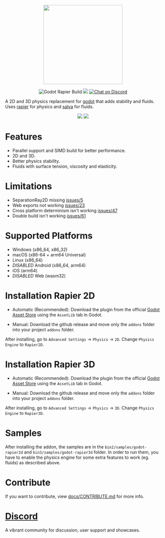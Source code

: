 <p align="center">
<img src="https://github.com/appsinacup/godot-rapier-physics/blob/main/logo.jpg?raw=true" width="256px"/>
</p>
<p align="center">
        <img src="https://github.com/appsinacup/godot-rapier-physics/actions/workflows/runner.yml/badge.svg?branch=main"
            alt="Godot Rapier Build"></a>
        <img src="https://img.shields.io/badge/Godot-4.3-%23478cbf?logo=godot-engine&logoColor=white" />
    <a href="https://discord.gg/56dMud8HYn">
        <img src="https://img.shields.io/discord/1138836561102897172?logo=discord"
            alt="Chat on Discord"></a>
</p>

A 2D and 3D physics replacement for [godot](https://github.com/godotengine/godot) that adds stability and fluids. Uses [rapier](https://github.com/dimforge/rapier) for physics and [salva](https://github.com/dimforge/salva) for fluids.

<p align="center">
<img src="docs/rapier-vid.gif"/>
<img src="docs/fluid_shader.gif"/>
</p>

# Features

- Parallel support and SIMD build for better performance.
- 2D and 3D.
- Better physics stability.
- Fluids with surface tension, viscosity and elasticity.

# Limitations

- SeparationRay2D missing [issues/5](https://github.com/appsinacup/godot-rapier-physics/issues/5)
- Web exports not working [issues/23](https://github.com/appsinacup/godot-rapier-physics/issues/23)
- Cross platform determinism isn't working [issues/47](https://github.com/appsinacup/godot-rapier-physics/issues/47)
- Double build isn't working [issues/61](https://github.com/appsinacup/godot-rapier-physics/issues/61)

# Supported Platforms

- Windows (x86_64, x86_32)
- macOS (x86-64 + arm64 Universal)
- Linux (x86_64)
- *DISABLED* Android (x86_64, arm64)
- iOS (arm64)
- *DISABLED* Web (wasm32)

# Installation Rapier 2D

- Automatic (Recommended): Download the plugin from the official [Godot Asset Store](https://godotengine.org/asset-library/asset/2267) using the `AssetLib` tab in Godot.

- Manual: Download the github release and move only the `addons` folder into your project `addons` folder.

After installing, go to `Advanced Settings` -> `Physics` -> `2D`. Change `Physics Engine` to `Rapier2D`.

# Installation Rapier 3D

- Automatic (Recommended): Download the plugin from the official [Godot Asset Store](https://godotengine.org/asset-library/asset/2267) using the `AssetLib` tab in Godot.

- Manual: Download the github release and move only the `addons` folder into your project `addons` folder.

After installing, go to `Advanced Settings` -> `Physics` -> `3D`. Change `Physics Engine` to `Rapier3D`.

# Samples

After installing the addon, the samples are in the `bin2/samples/godot-rapier2d` and `bin3/samples/godot-rapier3d` folder. In order to run them, you have to enable the physics engine for some extra features to work (eg. fluids) as described above.

# Contribute

If you want to contribute, view [docs/CONTRIBUTE.md](docs/CONTRIBUTE.md) for more info.

# [Discord](https://discord.gg/56dMud8HYn)

A vibrant community for discussion, user support and showcases.
